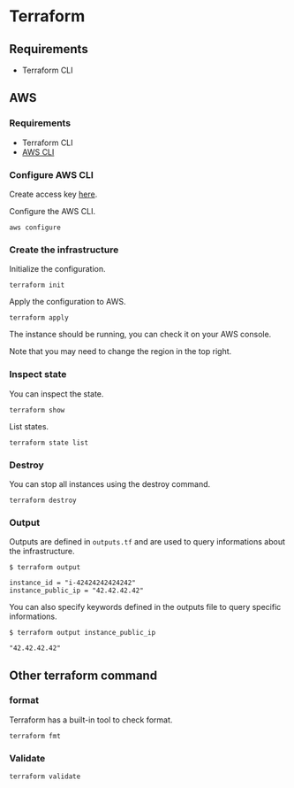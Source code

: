 # Terraform

## Requirements

* Terraform CLI

## AWS

### Requirements

* Terraform CLI
* [AWS CLI](https://docs.aws.amazon.com/cli/latest/userguide/install-cliv2.html)

### Configure AWS CLI

Create access key [here](https://console.aws.amazon.com/iam/home?#/security_credentials).

Configure the AWS CLI.

```
aws configure
```

### Create the infrastructure

Initialize the configuration.

```
terraform init
```

Apply the configuration to AWS.

```shell
terraform apply
```

The instance should be running, you can check it on your AWS console.

Note that you may need to change the region in the top right.

### Inspect state

You can inspect the state.

```shell
terraform show
```

List states.

```shell
terraform state list
```

### Destroy

You can stop all instances using the destroy command.

```shell
terraform destroy
```

### Output

Outputs are defined in `outputs.tf` and are used to query informations about the infrastructure.

```shell
$ terraform output

instance_id = "i-42424242424242"
instance_public_ip = "42.42.42.42"
```

You can also specify keywords defined in the outputs file to query specific informations.

```shell
$ terraform output instance_public_ip

"42.42.42.42"
```

## Other terraform command

### format

Terraform has a built-in tool to check format.

```shell
terraform fmt
```

### Validate

```shell
terraform validate
```
